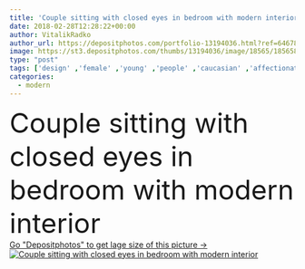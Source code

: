 ```yaml
---
title: 'Couple sitting with closed eyes in bedroom with modern interior'
date: 2018-02-28T12:28:22+00:00
author: VitalikRadko
author_url: https://depositphotos.com/portfolio-13194036.html?ref=64678756
image: https://st3.depositphotos.com/thumbs/13194036/image/18565/185658680/api_thumb_450.jpg?forcejpeg=true
type: "post"
tags: ['design' ,'female' ,'young' ,'people' ,'caucasian' ,'affectionate' ,'male' ,'man' ,'sit' ,'modern' ,'house' ,'interior' ,'cozy' ,'home' ,'couple' ,'woman' ,'furniture' ,'together' ,'togetherness' ,'indoors' ,'attractive' ,'comfort' ,'apartment' ,'casual' ,'handsome' ,'bedroom' ,'closeness' ,'relationship' ,'heterosexual' ,'boyfriend' ,'girlfriend' ,'copy space' ,'closed eyes' ,'Young Adults' ,'spend time' ,'indoor scene' ]
categories: 
  - modern
---
```

<div aling="center">
            <font size="60"> Couple sitting with closed eyes in bedroom with modern interior</font>   
</div>
<div>
    <a href='https://st3.depositphotos.com/thumbs/13194036/image/18565/185658680/api_thumb_450.jpg?forcejpeg=true?ref=64678756' target=_blank > Go "Depositphotos" to get lage size of this picture ->
        <img href='https://st3.depositphotos.com/thumbs/13194036/image/18565/185658680/api_thumb_450.jpg?forcejpeg=true?ref=64678756' src='https://st3.depositphotos.com/13194036/18565/i/950/depositphotos_185658680-stock-photo-couple-sitting-closed-eyes-bedroom.jpg?forcejpeg=true' alt='Couple sitting with closed eyes in bedroom with modern interior' >
    </a>
</div>
